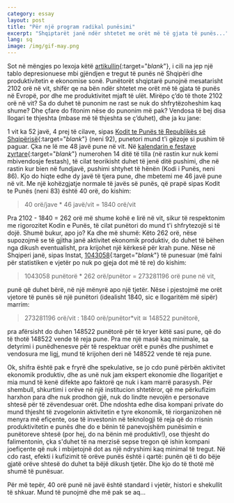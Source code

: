 ```yaml
---
category: essay
layout: post
title: "Për një program radikal punësimi"
excerpt: "Shqiptarët janë ndër shtetet me orët më të gjata të punës..."
lang: sq
image: /img/gif-may.png
---
```


Sot në mëngjes po lexoja këtë [artikullin](http://l.facebook.com/l.php?u=http%3A%2F%2Fwww.monitor.al%2Fshqiperia-nder-shtetet-ore-te-gjata-pune-ne-bote-pak-produktive%2F&h=QAQHxcVKG){:target="_blank_"}, i cili na jep një tablo depresionuese mbi gjëndjen e tregut të punës në Shqipëri dhe produktivitetin e ekonomise sonë. Punëtorët shqiptarë punojnë mesatarisht 2102 orë në vit, shifër qe na bën ndër shtetet me orët më të gjata të punës në Evropë, por dhe me produktivitet mjaft të ulët.  Mirëpo ç’do të thote 2102 orë në vit? Sa do duhet të punonim ne rast se nuk do shfrytëzoheshim kaq shume? Dhe çfare do fitonim nëse do punonim më pak? Vendosa të bej disa llogari te thjeshta (mbase më të thjeshta se ç’duhet), dhe ja ku jane:

1 vit ka 52 javë, 4 prej të cilave, sipas [Kodit te Punës të Republikës së Shqipërisë](http://l.facebook.com/l.php?u=http%3A%2F%2Ffleteteverdha.com%2Fguida_business%2Fkodipunes.pdf&h=QAQHxcVKG){:target="_blank_"} (neni 92), punetori mund t'i gëzoje si pushim të paguar. Çka ne lë me 48 javë pune në vit. Në [kalendarin e festave zyrtare](https://l.facebook.com/l.php?u=https%3A%2F%2Fwww.bankofalbania.org%2Fweb%2FKalendari_i_festave_zyrtare_6260_1.php&h=QAQHxcVKG){:target="_blank_"} numerohen 14 ditë të tilla (në rastin kur nuk kemi mbivendosje festash), të cilat teorikisht duhet të jenë ditë pushimi, dhe në rastin kur bien në fundjavë, pushimi shtyhet të hënën (Kodi i Punës, neni 86). Kjo do hiqte edhe dy javë të tjera pune, dhe mbetemi me 46 javë pune në vit. Me një kohëzgjatje normale të javës së punës, që prapë sipas Kodit te Punës (neni 83) është 40 orë, do kishim:

> 40 orë/jave * 46 javë/vit = 1840 orë/vit

Pra 2102 - 1840 = 262 orë më shume kohë e lirë në vit, sikur të respektonim me rigorozitet Kodin e Punës, të cilat punëtori do mund t'i shfrytezojë si të dojë. Shumë bukur, apo jo? Ka dhe më shumë:
Këto 262 orë, nëse supozojmë se të gjitha janë aktivitet ekonomik produktiv, do duhet të bëhen nga dikush eventualisht, pra krijohet një kërkesë për krah pune. Nëse në Shqiperi janë, sipas Instat, [1043058](http://l.facebook.com/l.php?u=http%3A%2F%2Fwww.oranews.tv%2Fekonomi%2Finstat-eshte-rritur-numri-i-te-punesuarve-3-7-me-shume-se-2013%2F&h=QAQHxcVKG){:target="_blank_"} të punesuar (më falni për statistiken e vjetër po nuk po gjeja dot më të re) do kishim:

>1043058 punëtorë * 262 orë/punëtor = 273281196 orë pune në vit,

punë që duhet bërë, në një mënyrë apo një tjetër. Nëse i pjestojmë me orët vjetore të punës së një punëtori (idealisht 1840, sic e llogaritëm më sipër) marrim:

>273281196 orë/vit : 1840 orë/punëtor*vit  ≅  148522 punëtorë,

pra afërsisht do duhen 148522 punëtorë për të kryer këtë sasi pune, që do të thotë 148522 vende të reja pune. Pra me një masë kaq minimale, sa detyrimi i punëdhenesve për të respektuar orët e punës dhe pushimet e vendosura me ligj, mund të krijohen deri në 148522 vende të reja pune.

Ok, shifra është pak e fryrë dhe spekulative, se jo cdo punë përbën aktivitet ekonomik produktiv, dhe as unë nuk jam ekspert ekonomie dhe llogaritjet e mia mund të kenë difekte apo faktorë qe nuk i kam marrë parasysh. Për shembull, shkurtimi i orëve në një institucion shtetëror, që me përkufizim harxhon para dhe nuk prodhon gjë, nuk do lindte nevojën e personave shtesë për të zëvendesuar orët. Dhe ndoshta edhe disa kompani private do mund thjesht të zvogelonin aktivitetin e tyre ekonomik, të riorganizohen në menyra më efiçente, ose të investonin në teknologji të reja që do rrisnin produktivitetin e punës dhe do e bënin të panevojshëm punësimin e punëtoreve shtesë (por hej, do na bënin më produktiv!), ose thjesht do falimentonin, çka s'duhet të na merzisë sepse tregon që ishin kompani joefiçente që nuk i mbijetojnë dot as një ndryshimi kaq minimal të tregut. Në cdo rast, efekti i kufizimit të orëve punës është i qartë: punën që ti do bëje gjatë orëve shtesë do duhet ta bëjë dikush tjetër. Dhe kjo do të thotë më shumë të punësuar.

Për më tepër, 40 orë punë në javë është standard i vjetër, histori e shekullit të shkuar. Mund të punojmë dhe më pak se aq...
